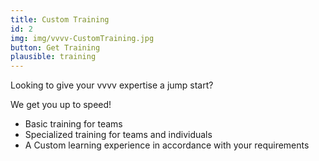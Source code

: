 ```yaml
---
title: Custom Training
id: 2
img: img/vvvv-CustomTraining.jpg
button: Get Training
plausible: training
---
```

<p>Looking to give your vvvv expertise a jump start?</p>

<p class="text-light mb-4">We get you up to speed!</p>

- Basic training for teams
- Specialized training for teams and individuals
- A Custom learning experience in accordance with your requirements